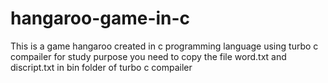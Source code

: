 # hangaroo-game-in-c
This is a game hangaroo created in c programming language
using turbo c compailer for study purpose
you need to copy the file word.txt and discript.txt in bin folder of turbo c compailer
